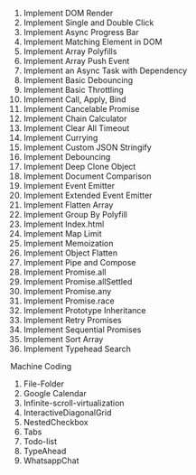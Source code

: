 1. Implement DOM Render 
2. Implement Single and Double Click 
3. Implement Async Progress Bar 
4. Implement Matching Element in DOM 
6. Implement Array Polyfills 
7. Implement Array Push Event 
8. Implement an Async Task with Dependency 
9. Implement Basic Debouncing 
10. Implement Basic Throttling 
11. Implement Call, Apply, Bind 
12. Implement Cancelable Promise 
13. Implement Chain Calculator 
14. Implement Clear All Timeout 
15. Implement Currying 
16. Implement Custom JSON Stringify 
17. Implement Debouncing 
18. Implement Deep Clone Object 
19. Implement Document Comparison 
20. Implement Event Emitter 
21. Implement Extended Event Emitter 
22. Implement Flatten Array 
23. Implement Group By Polyfill 
24. Implement Index.html 
25. Implement Map Limit 
26. Implement Memoization 
27. Implement Object Flatten 
28. Implement Pipe and Compose 
29. Implement Promise.all 
30. Implement Promise.allSettled 
31. Implement Promise.any 
32. Implement Promise.race 
33. Implement Prototype Inheritance 
34. Implement Retry Promises 
35. Implement Sequential Promises 
36. Implement Sort Array 
37. Implement Typehead Search

Machine Coding
1. File-Folder
2. Google Calendar
3. Infinite-scroll-virtualization
4. InteractiveDiagonalGrid
5. NestedCheckbox
6. Tabs
7. Todo-list
8. TypeAhead
9. WhatsappChat
